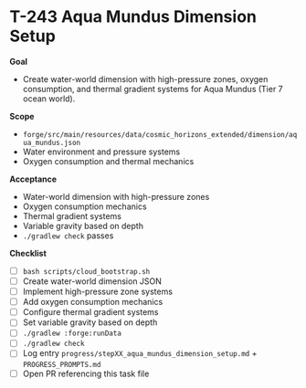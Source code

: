 # T-243 Aqua Mundus Dimension Setup

**Goal**

- Create water-world dimension with high-pressure zones, oxygen consumption, and thermal gradient systems for Aqua Mundus (Tier 7 ocean world).

**Scope**

- `forge/src/main/resources/data/cosmic_horizons_extended/dimension/aqua_mundus.json`
- Water environment and pressure systems
- Oxygen consumption and thermal mechanics

**Acceptance**

- Water-world dimension with high-pressure zones
- Oxygen consumption mechanics
- Thermal gradient systems
- Variable gravity based on depth
- `./gradlew check` passes

**Checklist**

- [ ] `bash scripts/cloud_bootstrap.sh`
- [ ] Create water-world dimension JSON
- [ ] Implement high-pressure zone systems
- [ ] Add oxygen consumption mechanics
- [ ] Configure thermal gradient systems
- [ ] Set variable gravity based on depth
- [ ] `./gradlew :forge:runData`
- [ ] `./gradlew check`
- [ ] Log entry `progress/stepXX_aqua_mundus_dimension_setup.md` + `PROGRESS_PROMPTS.md`
- [ ] Open PR referencing this task file
